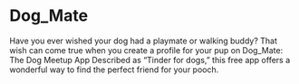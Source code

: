 # Dog_Mate
 Have you ever wished your dog had a playmate or walking buddy? That wish can come true when you create a profile for your pup on Dog_Mate: The Dog Meetup App Described as “Tinder for dogs,” this free app offers a wonderful way to find the perfect friend for your pooch.

